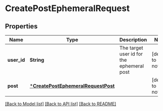 # CreatePostEphemeralRequest


## Properties
Name | Type | Description | Notes
------------ | ------------- | ------------- | -------------
**user_id** | **String** | The target user id for the ephemeral post | [default to nothing]
**post** | [***CreatePostEphemeralRequestPost**](CreatePostEphemeralRequestPost.md) |  | [default to nothing]


[[Back to Model list]](../README.md#models) [[Back to API list]](../README.md#api-endpoints) [[Back to README]](../README.md)


